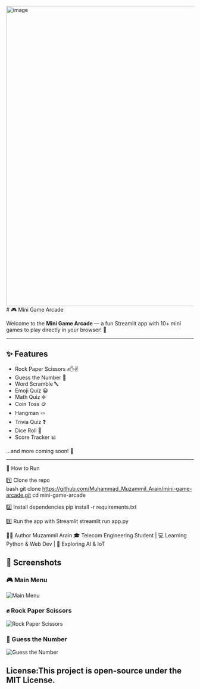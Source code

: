 <img width="1788" height="804" alt="image" src="https://github.com/user-attachments/assets/6cf0c66b-ca99-4ae1-92b2-43fc7fda4bc9" /># 🎮 Mini Game Arcade  

Welcome to the **Mini Game Arcade** — a fun Streamlit app with 10+ mini games to play directly in your browser! 🚀  

---

## ✨ Features  
- Rock Paper Scissors ✊✋✌  
- Guess the Number 🔢  
- Word Scramble 🔤  
- Emoji Quiz 😀  
- Math Quiz ➗  
- Coin Toss 🪙  
- Hangman 🪢  
- Trivia Quiz ❓  
- Dice Roll 🎲  
- Score Tracker 📊  

…and more coming soon! 🎉  

---

🚀 How to Run  

1️⃣ Clone the repo  
bash
git clone https://github.com/Muhammad_Muzammil_Arain/mini-game-arcade.git
cd mini-game-arcade

2️⃣ Install dependencies
pip install -r requirements.txt

3️⃣ Run the app with Streamlit
streamlit run app.py

🧑‍💻 Author
Muzammil Arain
🎓 Telecom Engineering Student | 💻 Learning Python & Web Dev | 🚀 Exploring AI & IoT

## 📸 Screenshots  

### 🎮 Main Menu  
![Main Menu](images/main_menu.png)  

### ✊ Rock Paper Scissors  
![Rock Paper Scissors](images/rock_paper.png)  

### 🔢 Guess the Number  
![Guess the Number](images/guess_number.png)  

License:This project is open-source under the MIT License.
---
